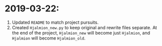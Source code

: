 # 2019-03-22:
1. Updated `README` to match project pursuits.
2. Created `Hjalmion_new.py` to keep original and rewrite files separate. At the end of the project, `Hjalmion_new` will become just `Hjalmion`, and `Hjalmion` will become `Hjalmion_old`.
